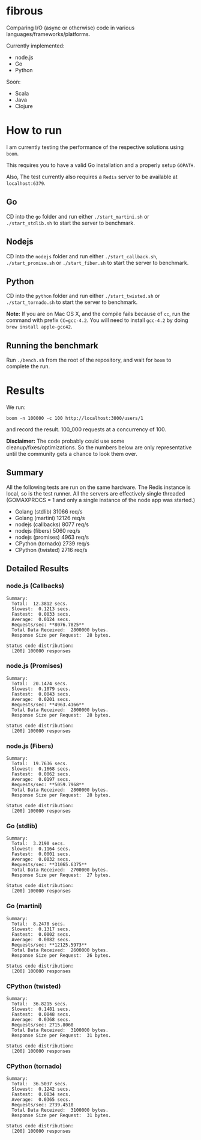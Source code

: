 # fibrous

Comparing I/O (async or otherwise) code in various languages/frameworks/platforms.

Currently implemented:
* node.js
* Go
* Python

Soon:
* Scala
* Java
* Clojure

# How to run

I am currently testing the performance of the respective solutions using ```boom```.

This requires you to have a valid Go installation and a properly setup ```GOPATH```.

Also, The test currently also requires a ```Redis``` server to be available at ```localhost:6379```.

## Go

CD into the ```go``` folder and run either ```./start_martini.sh``` or ```./start_stdlib.sh``` to start the server to benchmark.

## Nodejs

CD into the ```nodejs``` folder and run either ```./start_callback.sh```, ```./start_promise.sh``` or ```./start_fiber.sh``` to start the server to benchmark.

## Python

CD into the ```python``` folder and run either ```./start_twisted.sh``` or ```./start_tornado.sh``` to start the server to benchmark.

**Note:** If you are on Mac OS X, and the compile fails because of ```cc```, run the command with prefix ```CC=gcc-4.2```. You will need to install ```gcc-4.2``` by doing ```brew install apple-gcc42```.

## Running the benchmark

Run ```./bench.sh``` from the root of the repository, and wait for ```boom``` to complete the run.

# Results

We run:

```
boom -n 100000 -c 100 http://localhost:3000/users/1
```

and record the result. 100_000 requests at a concurrency of 100.

**Disclaimer:** The code probably could use some cleanup/fixes/optimizations. So the numbers below are only representative until the community gets a chance to look them over.

## Summary

All the following tests are run on the same hardware. The Redis instance is local, so is the test runner. All the servers are effectively single threaded (GOMAXPROCS = 1 and only a single instance of the node app was started.)

* Golang (stdlib) 31066 req/s
* Golang (martini) 12126 req/s
* nodejs (callbacks) 8077 req/s
* nodejs (fibers) 5060 req/s
* nodejs (promises) 4963 req/s
* CPython (tornado) 2739 req/s
* CPython (twisted) 2716 req/s

## Detailed Results

### node.js (Callbacks)

```
Summary:
  Total:  12.3812 secs.
  Slowest:  0.1213 secs.
  Fastest:  0.0033 secs.
  Average:  0.0124 secs.
  Requests/sec: **8076.7825**
  Total Data Received:  2800000 bytes.
  Response Size per Request:  28 bytes.

Status code distribution:
  [200] 100000 responses
```

### node.js (Promises)

```
Summary:
  Total:  20.1474 secs.
  Slowest:  0.1079 secs.
  Fastest:  0.0043 secs.
  Average:  0.0201 secs.
  Requests/sec: **4963.4166**
  Total Data Received:  2800000 bytes.
  Response Size per Request:  28 bytes.

Status code distribution:
  [200] 100000 responses
```

### node.js (Fibers)

```
Summary:
  Total:  19.7636 secs.
  Slowest:  0.1668 secs.
  Fastest:  0.0062 secs.
  Average:  0.0197 secs.
  Requests/sec: **5059.7968**
  Total Data Received:  2800000 bytes.
  Response Size per Request:  28 bytes.

Status code distribution:
  [200] 100000 responses
```

### Go (stdlib)

```
Summary:
  Total:  3.2190 secs.
  Slowest:  0.1164 secs.
  Fastest:  0.0001 secs.
  Average:  0.0032 secs.
  Requests/sec: **31065.6375**
  Total Data Received:  2700000 bytes.
  Response Size per Request:  27 bytes.

Status code distribution:
  [200] 100000 responses
```

### Go (martini)

```
Summary:
  Total:  8.2470 secs.
  Slowest:  0.1317 secs.
  Fastest:  0.0002 secs.
  Average:  0.0082 secs.
  Requests/sec: **12125.5973**
  Total Data Received:  2600000 bytes.
  Response Size per Request:  26 bytes.

Status code distribution:
  [200] 100000 responses
```

### CPython (twisted)

```
Summary:
  Total:  36.8215 secs.
  Slowest:  0.1481 secs.
  Fastest:  0.0048 secs.
  Average:  0.0368 secs.
  Requests/sec: 2715.8060
  Total Data Received:  3100000 bytes.
  Response Size per Request:  31 bytes.

Status code distribution:
  [200] 100000 responses
```

### CPython (tornado)

```
Summary:
  Total:  36.5037 secs.
  Slowest:  0.1242 secs.
  Fastest:  0.0034 secs.
  Average:  0.0365 secs.
  Requests/sec: 2739.4510
  Total Data Received:  3100000 bytes.
  Response Size per Request:  31 bytes.

Status code distribution:
  [200] 100000 responses
```
